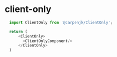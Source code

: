 # client-only

```js
  import ClientOnly from '@carpenjk/ClientOnly';

  return (
      <ClientOnly>
        <ClientOnlyComponent/>
      </ClientOnly>
  )
```